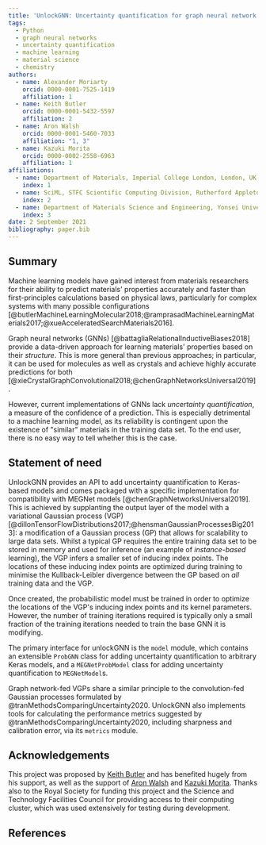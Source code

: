 ```yaml
---
title: 'UnlockGNN: Uncertainty quantification for graph neural network models of chemical systems'
tags:
  - Python
  - graph neural networks
  - uncertainty quantification
  - machine learning
  - material science
  - chemistry
authors:
  - name: Alexander Moriarty
    orcid: 0000-0001-7525-1419
    affiliation: 1
  - name: Keith Butler
    orcid: 0000-0001-5432-5597
    affiliation: 2
  - name: Aron Walsh
    orcid: 0000-0001-5460-7033
    affiliation: "1, 3"
  - name: Kazuki Morita
    orcid: 0000-0002-2558-6963
    affiliation: 1
affiliations:
  - name: Department of Materials, Imperial College London, London, UK
    index: 1
  - name: SciML, STFC Scientific Computing Division, Rutherford Appleton Laboratories, UK
    index: 2
  - name: Department of Materials Science and Engineering, Yonsei University, Seoul, Korea
    index: 3
date: 2 September 2021
bibliography: paper.bib
---
```


## Summary

Machine learning models have gained interest from materials researchers for
their ability to predict materials' properties accurately and faster than
first-principles calculations based on physical laws, particularly for complex
systems with many possible configurations
[@butlerMachineLearningMolecular2018;@ramprasadMachineLearningMaterials2017;@xueAcceleratedSearchMaterials2016].

Graph neural networks (GNNs) [@battagliaRelationalInductiveBiases2018] provide a
data-driven approach for learning materials' properties based on their
_structure_. This is more general than previous approaches; in particular, it
can be used for molecules as well as crystals and achieve highly accurate
predictions for both
[@xieCrystalGraphConvolutional2018;@chenGraphNetworksUniversal2019].

However, current implementations of GNNs lack _uncertainty quantification_, a
measure of the confidence of a prediction. This is especially detrimental to a
machine learning model, as its reliability is contingent upon the existence of
"similar" materials in the training data set. To the end user, there is no easy
way to tell whether this is the case.

## Statement of need

UnlockGNN provides an API to add uncertainty quantification to Keras-based
models and comes packaged with a specific implementation for compatibility with
MEGNet models [@chenGraphNetworksUniversal2019]. This is achieved by supplanting
the output layer of the model with a variational Gaussian process (VGP)
[@dillonTensorFlowDistributions2017;@hensmanGaussianProcessesBig2013]: a
modification of a Gaussian process (GP) that allows for scalability to large
data sets. Whilst a typical GP requires the entire training data set to be
stored in memory and used for inference (an example of _instance-based_
learning), the VGP infers a smaller set of inducing index points. The locations
of these inducing index points are optimized during training to minimise the
Kullback-Leibler divergence between the GP based on _all_ training data and the
VGP.

Once created, the probabilistic model must be trained in order to optimize the
locations of the VGP's inducing index points and its kernel parameters. However,
the number of training iterations required is typically only a small fraction of
the training iterations needed to train the base GNN it is modifying.

The primary interface for unlockGNN is the `model` module, which contains an
extensible `ProbGNN` class for adding uncertainty quantification to arbitrary
Keras models, and a `MEGNetProbModel` class for adding uncertainty
quantification to `MEGNetModel`s. 

Graph network-fed VGPs share a similar principle to the convolution-fed Gaussian
processes formulated by @tranMethodsComparingUncertainty2020. UnlockGNN also
implements tools for calculating the performance metrics suggested by
@tranMethodsComparingUncertainty2020, including sharpness and calibration error,
via its `metrics` module.

## Acknowledgements

This project was proposed by [Keith Butler](https://github.com/keeeto) and has
benefited hugely from his support, as well as the support of [Aron
Walsh](https://wmd-group.github.io/) and [Kazuki
Morita](https://github.com/KazMorita). Thanks also to the Royal Society for
funding this project and the Science and Technology Facilities Council for
providing access to their computing cluster, which was used extensively for
testing during development.

## References
